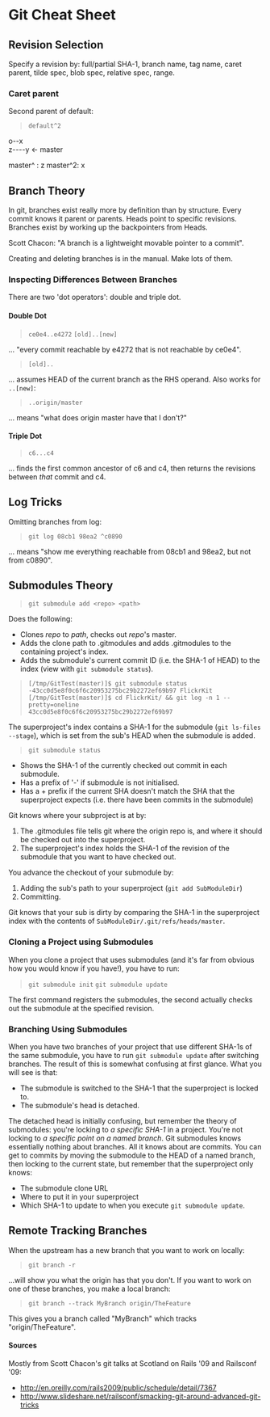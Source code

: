 Git Cheat Sheet
===============

## Revision Selection ##

Specify a revision by: full/partial SHA-1, branch name, tag name, caret parent, tilde spec, blob spec, relative spec, range.

### Caret parent ###

Second parent of default:

> `default^2`

o--x
    \
z----y <- master


master^ : z
master^2: x

## Branch Theory ##

In git, branches exist really more by definition than by structure. Every commit knows it parent or parents. Heads point to specific revisions. Branches exist by working up the backpointers from Heads.

Scott Chacon: "A branch is a lightweight movable pointer to a commit".

Creating and deleting branches is in the manual. Make lots of them.

### Inspecting Differences Between Branches ###

There are two 'dot operators': double and triple dot.

#### Double Dot ####

>	`ce0e4..e4272`
>	`[old]..[new]`

... "every commit reachable by e4272 that is not reachable by ce0e4".

>	`[old]..`

... assumes HEAD of the current branch as the RHS operand. Also works for `..[new]`:

>	`..origin/master`

... means "what does origin master have that I don't?"

#### Triple Dot ####

>	`c6...c4`

... finds the first common ancestor of c6 and c4, then returns the revisions between _that_ commit and c4.

## Log Tricks ##

Omitting branches from log:

>	`git log 08cb1 98ea2 ^c0890`

... means "show me everything reachable from 08cb1 and 98ea2, but not from c0890".

## Submodules Theory ##

> `git submodule add <repo> <path>`

Does the following:

* Clones _repo_ to _path_, checks out _repo_'s master.
* Adds the clone path to .gitmodules and adds .gitmodules to the containing project's index.
* Adds the submodule's current commit ID (i.e. the SHA-1 of HEAD) to the index (view with `git submodule status`).

>	`[/tmp/GitTest(master)]$ git submodule status`  
>	`-43cc0d5e8f0c6f6c20953275bc29b2272ef69b97 FlickrKit`  
>	`[/tmp/GitTest(master)]$ cd FlickrKit/ && git log -n 1 --pretty=oneline`  
>	`43cc0d5e8f0c6f6c20953275bc29b2272ef69b97`  

The superproject's index contains a SHA-1 for the submodule (`git ls-files --stage`), which is set from the sub's HEAD when the submodule is added.

>	`git submodule status`

* Shows the SHA-1 of the currently checked out commit in each submodule.
* Has a prefix of '-' if submodule is not initialised.
* Has a + prefix if the current SHA doesn't match the SHA that the superproject expects (i.e. there have been commits in the submodule)


Git knows where your subproject is at by:

1. The .gitmodules file tells git where the origin repo is, and where it should be checked out into the superproject.
2. The superproject's index holds the SHA-1 of the revision of the submodule that you want to have checked out.

You advance the checkout of your submodule by:

1. Adding the sub's path to your superproject (`git add SubModuleDir`)
2. Committing.

Git knows that your sub is dirty by comparing the SHA-1 in the superproject index with the contents of `SubModuleDir/.git/refs/heads/master`.

### Cloning a Project using Submodules ###

When you clone a project that uses submodules (and it's far from obvious how you would know if you have!), you have to run:

>	`git submodule init`
>	`git submodule update`

The first command registers the submodules, the second actually checks out the submodule at the specified revision.

### Branching Using Submodules ###

When you have two branches of your project that use different SHA-1s of the same submodule, you have to run `git submodule update` after switching branches.  The result of this is somewhat confusing at first glance.  What you will see is that:

* The submodule is switched to the SHA-1 that the superproject is locked to.
* The submodule's head is detached.

The detached head is initially confusing, but remember the theory of submodules: you're locking to _a specific SHA-1_ in a project. You're not locking to _a specific point on a named branch_. Git submodules knows essentially nothing about branches. All it knows about are commits.  You can get to commits by moving the submodule to the HEAD of a named branch, then locking to the current state, but remember that the superproject only knows:

* The submodule clone URL
* Where to put it in your superproject
* Which SHA-1 to update to when you execute `git submodule update`.

## Remote Tracking Branches ##

When the upstream has a new branch that you want to work on locally:

>	`git branch -r`

...will show you what the origin has that you don't.  If you want to work on one of these branches, you make a local branch:

>	`git branch --track MyBranch origin/TheFeature`

This gives you a branch called "MyBranch" which tracks "origin/TheFeature".


#### Sources ####

Mostly from Scott Chacon's git talks at Scotland on Rails '09 and Railsconf '09:

* http://en.oreilly.com/rails2009/public/schedule/detail/7367
* http://www.slideshare.net/railsconf/smacking-git-around-advanced-git-tricks

